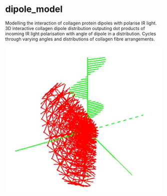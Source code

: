 # dipole_model

Modelling the interaction of collagen protein dipoles with polarise IR light. 3D interactive collagen dipole distribution outputing dot products of incoming IR light polarisation with angle of dipole in a distribution. Cycles through varying angles and distributions of collagen fibre arrangements.

![alt text](https://github.com/jcbowden/dipole_model/blob/master/dipole_ir.jpg "Dipole Screenshot GUI")
